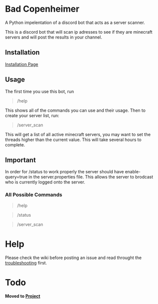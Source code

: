 # Bad Copenheimer
A Python impelentation of a discord bot that acts as a server scanner.

This is a discord bot that will scan ip adresses to see if they are minecraft servers and will post the results in your channel.

## Installation

[Installation Page](https://www.github.com/Pilot1782/bad_copenheimer/wiki/Installation)

## Usage
The first time you use this bot, run 

>/help

This shows all of the commands you can use and their usage. Then to create your server list, run:

>/server_scan

This will get a list of all active minecraft servers, you may want to set the threads higher than the current value. This will take several hours to complete.

## Important

In order for /status to work properly the server should have enable-query=true in the server.properties file. This allows the server to brodcast who is currently logged onto the server.

### All Possible Commands

>/help

>/status

>/server_scan

# Help

Please check the wiki before posting an issue and read throught the [troubleshooting](https://github.com/Pilot1782/bad_copenheimer/wiki/troubleshooting) first.

# Todo

#### Moved to [Project](https://github.com/users/Pilot1782/projects/1)
